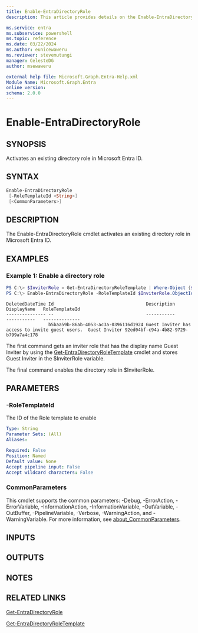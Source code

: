 ```yaml
---
title: Enable-EntraDirectoryRole
description: This article provides details on the Enable-EntraDirectoryRole command.

ms.service: entra
ms.subservice: powershell
ms.topic: reference
ms.date: 03/22/2024
ms.author: eunicewaweru
ms.reviewer: stevemutungi
manager: CelesteDG
author: msewaweru

external help file: Microsoft.Graph.Entra-Help.xml
Module Name: Microsoft.Graph.Entra
online version:
schema: 2.0.0
---
```


# Enable-EntraDirectoryRole

## SYNOPSIS
Activates an existing directory role in Microsoft Entra ID.

## SYNTAX

```powershell
Enable-EntraDirectoryRole 
 [-RoleTemplateId <String>] 
 [<CommonParameters>]
```

## DESCRIPTION
The Enable-EntraDirectoryRole cmdlet activates an existing directory role in Microsoft Entra ID.

## EXAMPLES

### Example 1: Enable a directory role
```powershell
PS C:\> $InviterRole = Get-EntraDirectoryRoleTemplate | Where-Object {$_.DisplayName -eq "Guest Inviter"}
PS C:\> Enable-EntraDirectoryRole -RoleTemplateId $InviterRole.ObjectId
```

```output
DeletedDateTime Id                                   Description                                      DisplayName   RoleTemplateId
--------------- --                                   -----------                                      -----------   --------------
                b5baa59b-86ab-4053-ac3a-0396116d1924 Guest Inviter has access to invite guest users.  Guest Inviter 92ed04bf-c94a-4b82-9729-b799a7a4c178
```

The first command gets an inviter role that has the display name Guest Inviter by using the [Get-EntraDirectoryRoleTemplate](./Get-EntraDirectoryRoleTemplate.md) cmdlet and stores Guest Inviter in the $InviterRole variable.  

The final command enables the directory role in $InviterRole.  

## PARAMETERS

### -RoleTemplateId
The ID of the Role template to enable

```yaml
Type: String
Parameter Sets: (All)
Aliases:

Required: False
Position: Named
Default value: None
Accept pipeline input: False
Accept wildcard characters: False
```

### CommonParameters
This cmdlet supports the common parameters: -Debug, -ErrorAction, -ErrorVariable, -InformationAction, -InformationVariable, -OutVariable, -OutBuffer, -PipelineVariable, -Verbose, -WarningAction, and -WarningVariable. For more information, see [about_CommonParameters](https://go.microsoft.com/fwlink/?LinkID=113216).

## INPUTS

## OUTPUTS

## NOTES

## RELATED LINKS

[Get-EntraDirectoryRole](Get-EntraDirectoryRole.md)

[Get-EntraDirectoryRoleTemplate](Get-EntraDirectoryRoleTemplate.md)

